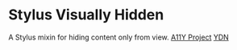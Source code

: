 # Stylus Visually Hidden
A Stylus mixin for hiding content only from view.
[A11Y Project](http://a11yproject.com/posts/how-to-hide-content)
[YDN](https://developer.yahoo.com/blogs/ydn/clip-hidden-content-better-accessibility-53456.html)
